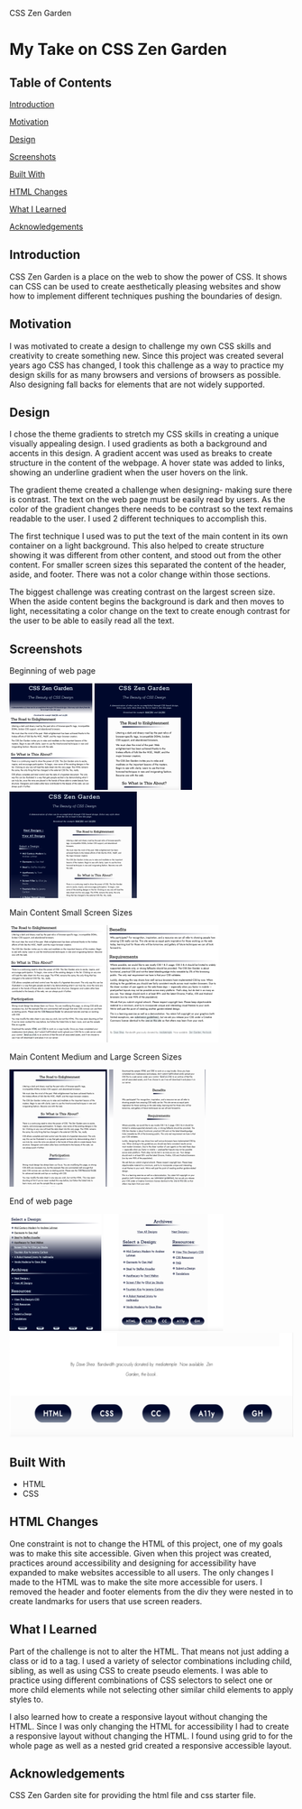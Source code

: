 CSS Zen Garden 
# My Take on CSS Zen Garden

## Table of Contents
[Introduction](#Introduction)

[Motivation](#Motivation)

[Design](#Design)

[Screenshots](#Screenshots)

[Built With](#built-with)

[HTML Changes](#HTML-Changes)

[What I Learned](#What-I-Learned)

[Acknowledgements](#Acknowledgements)

## Introduction

CSS Zen Garden is a place on the web to show the power of CSS. It shows can CSS can be used to create aesthetically pleasing websites and show how to implement different techniques pushing the boundaries of design.  

## Motivation

I was motivated to create a design to challenge my own CSS skills and creativity to create something new. Since this project was created several years ago CSS has changed, I took this challenge as a way to practice my design skills for as many browsers and versions of browsers as possible. Also designing fall backs for elements that are not widely supported.

## Design

I chose the theme gradients to stretch my CSS skills in creating a unique visually appealing design. I used gradients as both a background and accents in this design. A gradient accent was used as breaks to create structure in the content of the webpage. A hover state was added to links, showing an underline gradient when the user hovers on the link. 

The gradient theme created a challenge when designing- making sure there is contrast. The text on the web page must be easily read by users. As the color of the gradient changes there needs to be contrast so the text remains readable to the user. I used 2 different techniques to accomplish this. 

The first technique I used was to put the text of the main content in its own container on a light background. This also helped to create structure showing it was different from other content, and stood out from the other content. For smaller screen sizes this separated the content of the header, aside, and footer. There was not a color change within those sections. 

The biggest challenge was creating contrast on the largest screen size. When the aside content begins the background is dark and then moves to light, necessitating a color change on the text to create enough contrast for the user to be able to easily read all the text. 

## Screenshots

Beginning of web page <br />

![My Image](images/beg_sm.png) ![My Image](images/beg_med.png) ![My Image](images/beg_lrg.png)


Main Content Small Screen Sizes <br />

![My Image](images/main_content_sm_1.png) ![My Image](images/main_content_sm_2.png)

Main Content Medium and Large Screen Sizes <br />

![My Image](images/main_content_medlrg_1.png) ![My Image](images/main_content_medlrg_2.png)


End of web page <br />

![My Image](images/bottom_sm.png) ![My Image](images/bottom_med.png) ![My Image](images/bottom_lrg.png)

## Built With
- HTML
- CSS

## HTML Changes

One constraint is not to change the HTML of this project, one of my goals was to make this site accessible. Given when this project was created, practices around accessibility and designing for accessibility have expanded to make websites accessible to all users. The only changes I made to the HTML was to make the site more accessible for users. I removed the header and footer elements from the div they were nested in to create landmarks for users that use screen readers.

## What I Learned
Part of the challenge is not to alter the HTML. That means not just adding a class or id to a tag. I used a variety of selector combinations including child, sibling, as well as using CSS to create pseudo elements. I was able to practice using different combinations of CSS selectors to select one or more child elements while not selecting other similar  child elements to apply styles to.

I also learned how to create a responsive layout without changing the HTML. Since I was only changing the HTML for accessibility I had to create a responsive layout without changing the HTML. I found using grid to for the whole page as well as a nested grid created a responsive accessible layout.    

## Acknowledgements
CSS Zen Garden site for providing the html file and css starter file.
